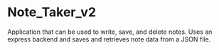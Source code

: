 # Note_Taker_v2
Application that can be used to write, save, and delete notes. Uses an express backend and saves and retrieves note data from a JSON file.
